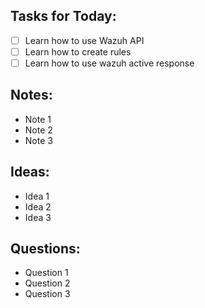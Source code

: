 ## Tasks for Today:

- [ ] Learn how to use Wazuh API
- [ ] Learn how to create rules
- [ ] Learn how to use wazuh active response

## Notes:

- Note 1
- Note 2
- Note 3

## Ideas:

- Idea 1
- Idea 2
- Idea 3

## Questions:

- Question 1
- Question 2
- Question 3